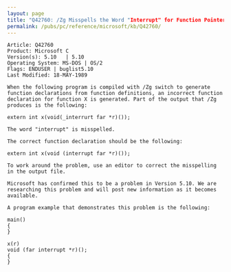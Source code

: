 ```yaml
---
layout: page
title: "Q42760: /Zg Misspells the Word "Interrupt" for Function Pointers"
permalink: /pubs/pc/reference/microsoft/kb/Q42760/
---
```


	Article: Q42760
	Product: Microsoft C
	Version(s): 5.10   | 5.10
	Operating System: MS-DOS | OS/2
	Flags: ENDUSER | buglist5.10
	Last Modified: 18-MAY-1989
	
	When the following program is compiled with /Zg switch to generate
	function declarations from function definitions, an incorrect function
	declaration for function X is generated. Part of the output that /Zg
	produces is the following:
	
	extern int x(void(_interrurt far *r)());
	
	The word "interrupt" is misspelled.
	
	The correct function declaration should be the following:
	
	extern int x(void (interrupt far *r)());
	
	To work around the problem, use an editor to correct the misspelling
	in the output file.
	
	Microsoft has confirmed this to be a problem in Version 5.10. We are
	researching this problem and will post new information as it becomes
	available.
	
	A program example that demonstrates this problem is the following:
	
	main()
	{
	}
	
	x(r)
	void (far interrupt *r)();
	{
	}

